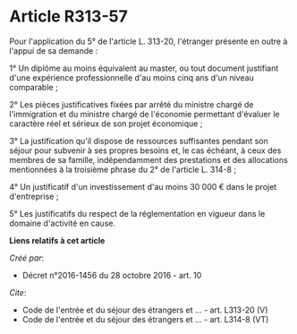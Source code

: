 # Article R313-57

Pour l'application du 5° de l'article L. 313-20, l'étranger présente en outre à l'appui de sa demande : 

1° Un diplôme au moins équivalent au master, ou tout document justifiant d'une expérience professionnelle d'au moins cinq ans
d'un niveau comparable ; 

2° Les pièces justificatives fixées par arrêté du ministre chargé de l'immigration et du ministre chargé de l'économie
permettant d'évaluer le caractère réel et sérieux de son projet économique ; 

3° La justification qu'il dispose de ressources suffisantes pendant son séjour pour subvenir à ses propres besoins et, le cas
échéant, à ceux des membres de sa famille, indépendamment des prestations et des allocations mentionnées à la troisième
phrase du 2° de l'article L. 314-8 ; 

4° Un justificatif d'un investissement d'au moins 30 000 € dans le projet d'entreprise ; 

5° Les justificatifs du respect de la réglementation en vigueur dans le domaine d'activité en cause.

**Liens relatifs à cet article**

_Créé par_:

  - Décret n°2016-1456 du 28 octobre 2016 - art. 10

_Cite_:

  - Code de l'entrée et du séjour des étrangers et ... - art. L313-20 (V)
  - Code de l'entrée et du séjour des étrangers et ... - art. L314-8 (VT)
